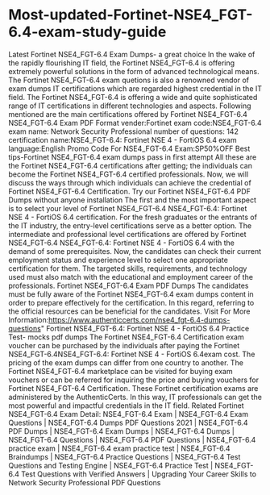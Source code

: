 # Most-updated-Fortinet-NSE4_FGT-6.4-exam-study-guide
Latest Fortinet NSE4_FGT-6.4 Exam Dumps- a great choice In the wake of the rapidly flourishing IT field, the Fortinet NSE4_FGT-6.4 is offering extremely powerful solutions in the form of advanced technological means. The Fortinet NSE4_FGT-6.4 exam quetions is also a renowned vendor of exam dumps IT certifications which are regarded highest credential in the IT field. The Fortinet NSE4_FGT-6.4 is offering a wide and quite sophisticated range of IT certifications in different technologies and aspects. Following mentioned are the main certifications offered by Fortinet NSE4_FGT-6.4  NSE4_FGT-6.4 Exam PDF Format vender:Fortinet exam code:NSE4_FGT-6.4 exam name: Network Security Professional number of questions: 142 certification name:NSE4_FGT-6.4: Fortinet NSE 4 - FortiOS 6.4 exam language:English Promo Code For NSE4_FGT-6.4 Exam:SP50%OFF Best tips-Fortinet NSE4_FGT-6.4 exam dumps pass in first attempt All these are the Fortinet NSE4_FGT-6.4 certifications after getting; the individuals can become the Fortinet NSE4_FGT-6.4 certified professionals. Now, we will discuss the ways through which individuals can achieve the credential of Fortinet NSE4_FGT-6.4 Certification.    Try our Fortinet NSE4_FGT-6.4 PDF Dumps without anyone installation The first and the most important aspect is to select your level of Fortinet NSE4_FGT-6.4 NSE4_FGT-6.4: Fortinet NSE 4 - FortiOS 6.4 certification. For the fresh graduates or the entrants of the IT industry, the entry-level certifications serve as a better option. The intermediate and professional level certifications are offered by Fortinet NSE4_FGT-6.4 NSE4_FGT-6.4: Fortinet NSE 4 - FortiOS 6.4 with the demand of some prerequisites. Now, the candidates can check their current employment status and experience level to select one appropriate certification for them. The targeted skills, requirements, and technology used must also match with the educational and employment career of the professionals.  Fortinet NSE4_FGT-6.4 Exam PDF Dumps  The candidates must be fully aware of the Fortinet NSE4_FGT-6.4 exam dumps content in order to prepare effectively for the certification. In this regard, referring to the official resources can be beneficial for the candidates.  Visit For More Information:https://www.authenticcerts.com/nse4_fgt-6.4-dumps-questions"    Fortinet NSE4_FGT-6.4: Fortinet NSE 4 - FortiOS 6.4 Practice Test- mocks pdf dumps  The Fortinet NSE4_FGT-6.4 Certification exam voucher can be purchased by the individuals after paying the Fortinet NSE4_FGT-6.4NSE4_FGT-6.4: Fortinet NSE 4 - FortiOS 6.4exam cost. The pricing of the exam dumps can differ from one country to another. The Fortinet NSE4_FGT-6.4 marketplace can be visited for buying exam vouchers or can be referred for inquiring the price and buying vouchers for Fortinet NSE4_FGT-6.4 Certification. These Fortinet certification exams are administered by the AuthenticCerts. In this way, IT professionals can get the most powerful and impactful credentials in the IT field.  Related Fortinet NSE4_FGT-6.4 Exam Detail:  NSE4_FGT-6.4 Exam | NSE4_FGT-6.4 Exam Questions | NSE4_FGT-6.4 Dumps PDF Questions 2021 | NSE4_FGT-6.4 PDF Dumps | NSE4_FGT-6.4 Exam Dumps | NSE4_FGT-6.4 Dumps | NSE4_FGT-6.4 Questions | NSE4_FGT-6.4 PDF Questions | NSE4_FGT-6.4 practice exam | NSE4_FGT-6.4 exam practice test | NSE4_FGT-6.4 Braindumps | NSE4_FGT-6.4 Practice Questions | NSE4_FGT-6.4 Test Questions and Testing Engine | NSE4_FGT-6.4 Practice Test | NSE4_FGT-6.4 Test Questions with Verified Answers | Upgrading Your Career Skills to Network Security Professional PDF Questions
